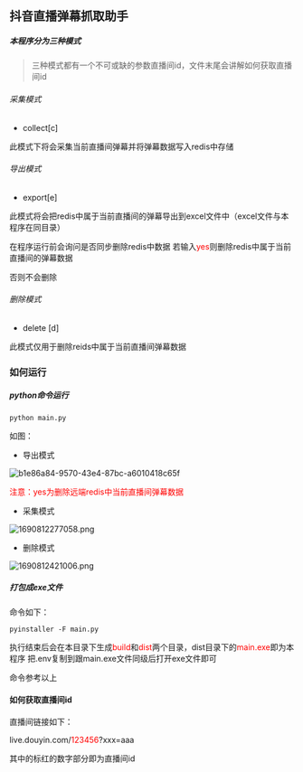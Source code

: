 ## 抖音直播弹幕抓取助手

##### 本程序分为三种模式

> 三种模式都有一个不可或缺的参数直播间id，文件末尾会讲解如何获取直播间id



###### 采集模式

- collect[c]

此模式下将会采集当前直播间弹幕并将弹幕数据写入redis中存储



###### 导出模式

- export[e]

此模式将会把redis中属于当前直播间的弹幕导出到excel文件中（excel文件与本程序在同目录）

在程序运行前会询问是否同步删除redis中数据 若输入<font color="red">yes</font>则删除redis中属于当前直播间的弹幕数据

否则不会删除

###### 删除模式

- delete [d]

此模式仅用于删除reids中属于当前直播间弹幕数据



### 如何运行

##### python命令运行

```textile
python main.py
```

如图：

- 导出模式

![b1e86a84-9570-43e4-87bc-a6010418c65f](file:///C:/Users/janma/Pictures/Typedown/b1e86a84-9570-43e4-87bc-a6010418c65f.png)

<font color="red">注意：yes为删除远端redis中当前直播间弹幕数据</font>

- 采集模式

![1690812277058.png](http://images.moyuu.top/i/2023/07/31/64c7bf7825367.png)

- 删除模式

![1690812421006.png](http://images.moyuu.top/i/2023/07/31/64c7c007e6ead.png)



##### 打包成exe文件

命令如下：

```shell
pyinstaller -F main.py
```

执行结束后会在本目录下生成<font color="red">build</font>和<font color="red">dist</font>两个目录，dist目录下的<font color="red">main.exe</font>即为本程序 把.env复制到跟main.exe文件同级后打开exe文件即可

命令参考以上



#### 如何获取直播间id

直播间链接如下：

live.douyin.com/<font color="red">123456</font>?xxx=aaa

其中的标红的数字部分即为直播间id
